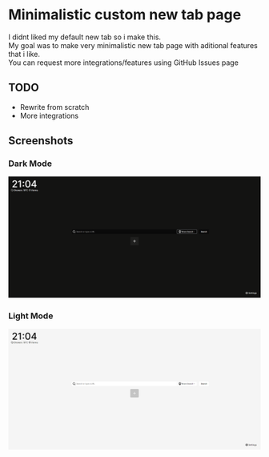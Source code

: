 # Minimalistic custom new tab page 
I didnt liked my default new tab so i make this.  <br>
My goal was to make very minimalistic new tab page with aditional features that i like. <br>
You can request more integrations/features using GitHub Issues page

## TODO
 * Rewrite from scratch 
 * More integrations 

## Screenshots 
### Dark Mode
<img src="./.github/md-assets/brave_yLwywXscW9.png" alt="Dark-Mode" width="800"/>

### Light Mode
<img src="./.github/md-assets/brave_dAJuEi4BlC.png" alt="Light-Mode" width="800"/>